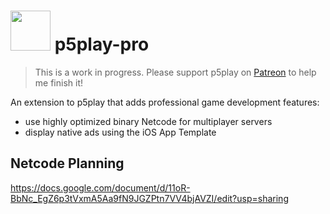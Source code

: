 # <img src="https://p5play.org/assets/p5play-pro_logo.png" width="64"> p5play-pro

> This is a work in progress. Please support p5play on [Patreon][] to help me finish it!

An extension to p5play that adds professional game development features:

- use highly optimized binary Netcode for multiplayer servers
- display native ads using the iOS App Template

## Netcode Planning

https://docs.google.com/document/d/11oR-BbNc_EgZ6p3tVxmA5Aa9fN9JGZPtn7VV4bjAVZI/edit?usp=sharing

[Patreon]: https://www.patreon.com/p5play
